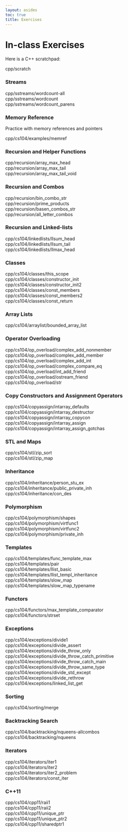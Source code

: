 ```yaml
---
layout: asides
toc: true
title: Exercises
---
```


# In-class Exercises


<!-- all of the requirements for an embedded websheet: -->
<script type='text/javascript' src='../../websheets/jquery.min.js'></script>
<script type='text/javascript' src='../../websheets/CodeMirror/lib/codemirror.js'></script>
<script type='text/javascript' src='../../websheets/CodeMirror/mode/clike/clike.js'></script>
<script type='text/javascript' src='../../websheets/CodeMirror/addon/selection/mark-selection.js'></script>
<script type='text/javascript' src='../../websheets/CodeMirror/addon/edit/matchbrackets.js'></script>
<link rel='stylesheet' type='text/css' href='../../websheets/CodeMirror/lib/codemirror.css'/>
<link rel='stylesheet' type='text/css' href='../../websheets/CodeMirror/theme/neat.css'/>
<link rel='stylesheet' type='text/css' href='https://fonts.googleapis.com/css?family=Source+Code+Pro:400,700'/>
<script type='text/javascript' src='https://cdn.mathjax.org/mathjax/latest/MathJax.js?config=TeX-AMS-MML_HTMLorMML'></script>
<link rel='stylesheet' type='text/css' href='../../websheets/websheets.css'/>
<script type='text/javascript' src='../../websheets/websheets.js'></script>
<link rel="icon" type="image/png" href="../../websheets/favicon.png">
<script type='text/x-mathjax-config'>
MathJax.Hub.Config({tex2jax: {displayMath: [ ['$$','$$'] ], inlineMath: [['$','$'] ]} });
</script>

<!-- configuration options: -->
<script type='text/javascript'>
  websheets.urlbase = '../../websheets';          // where do load.php, submit.php etc live?
  websheets.header_toggling = true; // start closed and open/close by a click?
  websheets.require_login = false;  // refuse to work with non-logged in users?
  websheets.auth_by_embed = true;   // first load will check user login status
</script>


<div id='info' style='text-align:center'></div>

<!-- the websheets! -->
<p>Here is a C++ scratchpad:
<div class='websheet-stub'>cpp/scratch</div>

<h3>Streams</h3>
<div class='websheet-stub'>cpp/sstreams/wordcount-all</div>
<div class='websheet-stub'>cpp/sstreams/wordcount</div>
<div class='websheet-stub'>cpp/sstreams/wordcount_parens</div>

<h3>Memory Reference</h3>
<p>Practice with memory references and pointers
<div class='websheet-stub'>cpp/cs104/examples/memref</div>

<h3>Recursion and Helper Functions</h3>
<div class='websheet-stub'>cpp/recursion/array_max_head</div>
<div class='websheet-stub'>cpp/recursion/array_max_tail</div>
<div class='websheet-stub'>cpp/recursion/array_max_tail_void</div>

<h3>Recursion and Combos</h3>
<div class='websheet-stub'>cpp/recursion/bin_combo_str</div>
<div class='websheet-stub'>cpp/recursion/prime_products</div>
<div class='websheet-stub'>cpp/recursion/basen_combos_str</div>
<div class='websheet-stub'>cpp/recursion/all_letter_combos</div>

<h3>Recursion and Linked-lists</h3>
<div class='websheet-stub'>cpp/cs104/linkedlists/llsum_head</div>
<div class='websheet-stub'>cpp/cs104/linkedlists/llsum_tail</div>
<div class='websheet-stub'>cpp/cs104/linkedlists/llmax_head</div>

<h3>Classes</h3>
<div class='websheet-stub'>cpp/cs104/classes/this_scope</div>
<div class='websheet-stub'>cpp/cs104/classes/constructor_init</div>
<div class='websheet-stub'>cpp/cs104/classes/constructor_init2</div>
<div class='websheet-stub'>cpp/cs104/classes/const_members</div>
<div class='websheet-stub'>cpp/cs104/classes/const_members2</div>
<div class='websheet-stub'>cpp/cs104/classes/const_return</div>

<h3>Array Lists</h3>
<div class='websheet-stub'>cpp/cs104/arraylist/bounded_array_list</div>

<h3>Operator Overloading</h3>
<div class='websheet-stub'>cpp/cs104/op_overload/complex_add_nonmember</div>
<div class='websheet-stub'>cpp/cs104/op_overload/complex_add_member</div>
<div class='websheet-stub'>cpp/cs104/op_overload/complex_add_int</div>
<div class='websheet-stub'>cpp/cs104/op_overload/complex_compare_eq</div>
<div class='websheet-stub'>cpp/cs104/op_overload/int_add_friend</div>
<div class='websheet-stub'>cpp/cs104/op_overload/ostream_friend</div>
<div class='websheet-stub'>cpp/cs104/op_overload/str</div>

<h3>Copy Constructors and Assignment Operators</h3>
<div class='websheet-stub'>cpp/cs104/copyassign/intarray_defaults</div>
<div class='websheet-stub'>cpp/cs104/copyassign/intarray_destructor</div>
<div class='websheet-stub'>cpp/cs104/copyassign/intarray_copycon</div>
<div class='websheet-stub'>cpp/cs104/copyassign/intarray_assign</div>
<div class='websheet-stub'>cpp/cs104/copyassign/intarray_assign_gotchas</div>

<h3>STL and Maps</h3>
<div class='websheet-stub'>cpp/cs104/stl/zip_sort</div>
<div class='websheet-stub'>cpp/cs104/stl/zip_map</div>

<h3>Inheritance</h3>
<div class='websheet-stub'>cpp/cs104/inheritance/person_stu_ex</div>
<div class='websheet-stub'>cpp/cs104/inheritance/public_private_inh</div>
<div class='websheet-stub'>cpp/cs104/inheritance/con_des</div>

<h3>Polymorphism</h3>
<div class='websheet-stub'>cpp/cs104/polymorphism/shapes</div>
<div class='websheet-stub'>cpp/cs104/polymorphism/virtfunc1</div>
<div class='websheet-stub'>cpp/cs104/polymorphism/virtfunc2</div>
<div class='websheet-stub'>cpp/cs104/polymorphism/private_inh</div>

<h3>Templates</h3>
<div class='websheet-stub'>cpp/cs104/templates/func_template_max</div>
<div class='websheet-stub'>cpp/cs104/templates/pair</div>
<div class='websheet-stub'>cpp/cs104/templates/llist_basic</div>
<div class='websheet-stub'>cpp/cs104/templates/llist_templ_inheritance</div>
<div class='websheet-stub'>cpp/cs104/templates/slow_map</div>
<div class='websheet-stub'>cpp/cs104/templates/slow_map_typename</div>

<h3>Functors</h3>
<div class='websheet-stub'>cpp/cs104/functors/max_template_comparator</div>
<div class='websheet-stub'>cpp/cs104/functors/strset</div>

<h3>Exceptions</h3>
<div class='websheet-stub'>cpp/cs104/exceptions/divide1</div>
<div class='websheet-stub'>cpp/cs104/exceptions/divide_assert</div>
<div class='websheet-stub'>cpp/cs104/exceptions/divide_throw_only</div>
<div class='websheet-stub'>cpp/cs104/exceptions/divide_throw_catch_primitive</div>
<div class='websheet-stub'>cpp/cs104/exceptions/divide_throw_catch_main</div>
<div class='websheet-stub'>cpp/cs104/exceptions/divide_throw_same_type</div>
<div class='websheet-stub'>cpp/cs104/exceptions/divide_std_except</div>
<div class='websheet-stub'>cpp/cs104/exceptions/divide_rethrow</div>
<div class='websheet-stub'>cpp/cs104/exceptions/linked_list_get</div>

<h3>Sorting</h3>
<div class='websheet-stub'>cpp/cs104/sorting/merge</div>

<h3>Backtracking Search</h3>
<div class='websheet-stub'>cpp/cs104/backtracking/nqueens-allcombos</div>
<div class='websheet-stub'>cpp/cs104/backtracking/nqueens</div>


<h3>Iterators</h3>
<div class='websheet-stub'>cpp/cs104/iterators/iter1</div>
<div class='websheet-stub'>cpp/cs104/iterators/iter2</div>
<div class='websheet-stub'>cpp/cs104/iterators/iter2_problem</div>
<div class='websheet-stub'>cpp/cs104/iterators/const_iter</div>

<h3>C++11</h3>
<div class='websheet-stub'>cpp/cs104/cpp11/raii1</div>
<div class='websheet-stub'>cpp/cs104/cpp11/raii2</div>
<div class='websheet-stub'>cpp/cs104/cpp11/unique_ptr</div>
<div class='websheet-stub'>cpp/cs104/cpp11/unique_ptr2</div>
<div class='websheet-stub'>cpp/cs104/cpp11/sharedptr1</div>
